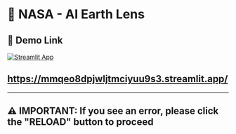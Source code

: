 # 🚀 NASA  - AI Earth Lens

## 🌌 Demo Link

[![Streamlit App](https://static.streamlit.io/badges/streamlit_badge_black_white.svg)](https://mmqeo8dpjwljtmciyuu9s3.streamlit.app/)

## https://mmqeo8dpjwljtmciyuu9s3.streamlit.app/
---

## ⚠️ **IMPORTANT: If you see an error, please click the "RELOAD" button to proceed**
